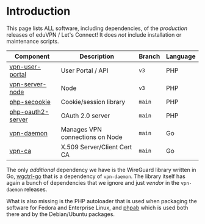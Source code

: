 # Introduction

This page lists ALL software, including dependencies, of the _production_ 
releases of eduVPN / Let's Connect! It does _not_ include installation or
maintenance scripts.

| Component       												     | Description                     | Branch | Language |
| ------------------------------------------------------------------ | ------------------------------- | ------ | -------- |
| [vpn-user-portal](https://git.sr.ht/~fkooman/vpn-user-portal)      | User Portal / API               | `v3`   | PHP      |
| [vpn-server-node](https://git.sr.ht/~fkooman/vpn-server-node)      | Node                            | `v3`   | PHP      |
| [php-secookie](https://git.sr.ht/~fkooman/php-secookie/)           | Cookie/session library          | `main` | PHP      |
| [php-oauth2-server](https://git.sr.ht/~fkooman/php-oauth2-server/) | OAuth 2.0 server                | `main` | PHP      |
| [vpn-daemon](https://git.sr.ht/~fkooman/vpn-daemon)                | Manages VPN connections on Node | `main` | Go       |
| [vpn-ca](https://git.sr.ht/~fkooman/vpn-ca)                        | X.509 Server/Client Cert CA     | `main` | Go       |

The only _additional_ dependency we have is the WireGuard library written 
in Go, [wgctrl-go](https://github.com/WireGuard/wgctrl-go) that is a 
dependency of `vpn-daemon`. The library itself has again a bunch of 
dependencies that we ignore and just _vendor_ in the `vpn-daemon`
releases.

What is also missing is the PHP autoloader that is used when packaging the 
software for Fedora and Enterprise Linux, and 
[phpab](https://github.com/theseer/Autoload) which is used both there and by 
the Debian/Ubuntu packages.